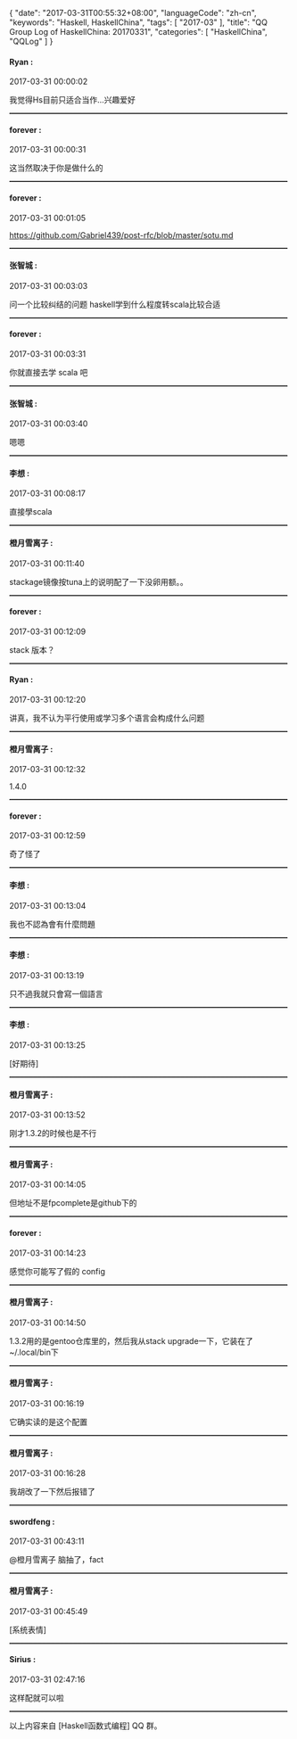 {
  "date": "2017-03-31T00:55:32+08:00",
  "languageCode": "zh-cn",
  "keywords": "Haskell, HaskellChina",
  "tags": [
    "2017-03"
  ],
  "title": "QQ Group Log of HaskellChina: 20170331",
  "categories": [
    "HaskellChina", "QQLog"
  ]
}



#### Ryan :

<span class="article-duration">2017-03-31 00:00:02</span>

我觉得Hs目前只适合当作…兴趣爱好

<hr style="border-top: 1px dotted grey;width:99%"/>



#### forever :

<span class="article-duration">2017-03-31 00:00:31</span>

这当然取决于你是做什么的

<hr style="border-top: 1px dotted grey;width:99%"/>



#### forever :

<span class="article-duration">2017-03-31 00:01:05</span>

https://github.com/Gabriel439/post-rfc/blob/master/sotu.md

<hr style="border-top: 1px dotted grey;width:99%"/>



#### 张智城 :

<span class="article-duration">2017-03-31 00:03:03</span>

问一个比较纠结的问题  haskell学到什么程度转scala比较合适

<hr style="border-top: 1px dotted grey;width:99%"/>



#### forever :

<span class="article-duration">2017-03-31 00:03:31</span>

你就直接去学 scala 吧

<hr style="border-top: 1px dotted grey;width:99%"/>



#### 张智城 :

<span class="article-duration">2017-03-31 00:03:40</span>

嗯嗯

<hr style="border-top: 1px dotted grey;width:99%"/>



#### 李想 :

<span class="article-duration">2017-03-31 00:08:17</span>

直接學scala

<hr style="border-top: 1px dotted grey;width:99%"/>



#### 橙月雪离子 :

<span class="article-duration">2017-03-31 00:11:40</span>

stackage镜像按tuna上的说明配了一下没卵用额。。

<hr style="border-top: 1px dotted grey;width:99%"/>



#### forever :

<span class="article-duration">2017-03-31 00:12:09</span>

stack 版本？

<hr style="border-top: 1px dotted grey;width:99%"/>



#### Ryan :

<span class="article-duration">2017-03-31 00:12:20</span>

讲真，我不认为平行使用或学习多个语言会构成什么问题

<hr style="border-top: 1px dotted grey;width:99%"/>



#### 橙月雪离子 :

<span class="article-duration">2017-03-31 00:12:32</span>

1.4.0

<hr style="border-top: 1px dotted grey;width:99%"/>



#### forever :

<span class="article-duration">2017-03-31 00:12:59</span>

奇了怪了

<hr style="border-top: 1px dotted grey;width:99%"/>



#### 李想 :

<span class="article-duration">2017-03-31 00:13:04</span>

我也不認為會有什麼問題

<hr style="border-top: 1px dotted grey;width:99%"/>



#### 李想 :

<span class="article-duration">2017-03-31 00:13:19</span>

只不過我就只會寫一個語言

<hr style="border-top: 1px dotted grey;width:99%"/>



#### 李想 :

<span class="article-duration">2017-03-31 00:13:25</span>

[好期待]

<hr style="border-top: 1px dotted grey;width:99%"/>



#### 橙月雪离子 :

<span class="article-duration">2017-03-31 00:13:52</span>

刚才1.3.2的时候也是不行

<hr style="border-top: 1px dotted grey;width:99%"/>



#### 橙月雪离子 :

<span class="article-duration">2017-03-31 00:14:05</span>

但地址不是fpcomplete是github下的

<hr style="border-top: 1px dotted grey;width:99%"/>



#### forever :

<span class="article-duration">2017-03-31 00:14:23</span>

感觉你可能写了假的 config

<hr style="border-top: 1px dotted grey;width:99%"/>



#### 橙月雪离子 :

<span class="article-duration">2017-03-31 00:14:50</span>

1.3.2用的是gentoo仓库里的，然后我从stack upgrade一下，它装在了~/.local/bin下

<hr style="border-top: 1px dotted grey;width:99%"/>



#### 橙月雪离子 :

<span class="article-duration">2017-03-31 00:16:19</span>

它确实读的是这个配置

<hr style="border-top: 1px dotted grey;width:99%"/>



#### 橙月雪离子 :

<span class="article-duration">2017-03-31 00:16:28</span>

我胡改了一下然后报错了

<hr style="border-top: 1px dotted grey;width:99%"/>



#### swordfeng :

<span class="article-duration">2017-03-31 00:43:11</span>

@橙月雪离子 脑抽了，fact

<hr style="border-top: 1px dotted grey;width:99%"/>



#### 橙月雪离子 :

<span class="article-duration">2017-03-31 00:45:49</span>

[系统表情]

<hr style="border-top: 1px dotted grey;width:99%"/>



#### Sirius :

<span class="article-duration">2017-03-31 02:47:16</span>

这样配就可以啦

<hr style="border-top: 1px dotted grey;width:99%"/>




以上内容来自 [Haskell函数式编程] QQ 群。

